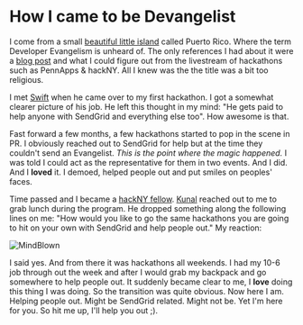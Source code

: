 # How I came to be Devangelist

I come from a small [beautiful little island](http://www.puertoricodaytrips.com/wp-post-images/flamenco-1a.jpg)
called Puerto Rico. Where the term
Developer Evangelism is unheard of. The only references I had about it were a
[blog post](thenextweb.com/dd/2012/06/03/a-day-in-the-life-of-a-developer-evangelist/)
and what I could figure out from the livestream of hackathons
such as PennApps & hackNY. All I knew was the the title was a bit too religious.

I met [Swift](https://twitter.com/SwiftAlphaOne) when he came over to my first
hackathon. I got a somewhat clearer picture of his job. He left this thought
in my mind:
"He gets paid to help anyone with SendGrid and everything else too".
How awesome is that.

Fast forward a few months, a few hackathons started to pop in the scene in PR.
I obviously reached out to SendGrid for help but at the time they couldn't send
an Evangelist. *This is the point where the magic happened.* I was told I could
act as the representative for them in two events. And I did. And I **loved** it.
I demoed, helped people out and put smiles on peoples' faces.

Time passed and I became a [hackNY fellow](http://apply.hackny.org/).
[Kunal](https://twitter.com/kunal732)
reached out to me to grab lunch
during the program. He dropped something along the following lines on me:
"How would you like to go the same hackathons you are going to hit on your own
with SendGrid and help people out." My reaction:

![MindBlown](https://i.imgur.com/sg017lt.gif)

I said yes. And from there it was hackathons all weekends. I had my 10-6 job
through out the week and after I would grab my backpack and go somewhere to
help people out. It suddenly became clear to me, I **love** doing this thing I
was doing. So the transition was quite obvious. Now here I am. Helping people out.
Might be SendGrid related. Might not be. Yet I'm here for you. So hit me up,
I'll help you out ;).
